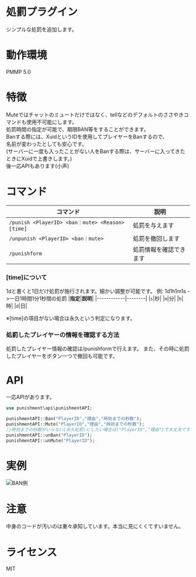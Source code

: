 # 処罰プラグイン
シンプルな処罰を追加します。

# 動作環境
PMMP 5.0

# 特徴
Muteではチャットのミュートだけではなく、tellなどのデフォルトのささやきコマンドも使用不可能にします。     
処罰時間の指定が可能で、期限BAN等をすることができます。    
Banする際には、XuidというIDを使用してプレイヤーをBanするので、    
名前が変わったとしても安心です。    
(サーバーに一度も入ったことがない人をBanする際は、サーバーに入ってきたときにXuidで上書きします。)    
後一応APIもあります(小声)   

# コマンド

|**コマンド**|**説明**|
|------------|--------|
|`/punish <PlayerID> <ban｜mute> <Reason> [time]`|処罰を与えます|
|`/unpunish <PlayerID> <ban｜mute>`|処罰を撤回します|
|`/punishform`|処罰情報を確認できます|

### [time]について
1dと書くと1日だけ処罰が施行されます。細かい調整が可能です。
例: 1d1h1m1s ->一日1時間1分1秒間の処罰
|**指定**|**説明**|
|------------|--------|
|`s`|秒|
|`m`|分|
|`h`|時|
|`d`|日|

※[time]の項目がない場合は永久という判定になります。

### 処罰したプレイヤーの情報を確認する方法
処罰したプレイヤー情報の確認は/punishformで行えます。
また、その時に処罰したプレイヤーをボタン一つで撤回も可能です。

# API
一応APIがあります。
```php
use punishment\api\punishmentAPI;

punishmentAPI::Ban("PlayerID","理由","時効までの秒数");
punishmentAPI::Mute("PlayerID","理由","時効までの秒数");
//時効までの秒数がいらない(永久処罰)にしたい場合は("PlayerID","理由")で大丈夫です。
punishmentAPI::unBan("PlayerID");
punishmentAPI::unMute("PlayerID");
```

# 実例
![BAN例](https://github.com/shunnyan/punishment/assets/80146606/6f366ab9-d62a-45a1-83a2-5863e41ed53c)

# 注意
中身のコードが汚いのは重々承知しています。本当に見にくくてすいません。

# ライセンス
MIT

